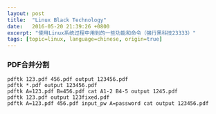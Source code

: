 ```yaml
---
layout: post
title:  "Linux Black Technology"
date:   2016-05-20 21:39:26 +0800
excerpt: "使用Linux系统过程中用到的一些功能和命令（强行黑科技23333）"
tags: [topic=linux, language=chinese, origin=true]
---
```


### PDF合并分割

    pdftk 123.pdf 456.pdf output 123456.pdf
    pdftk *.pdf output 123456.pdf
    pdftk A=123.pdf B=456.pdf cat A1-2 B4-5 output 1245.pdf
    pdftk 123.pdf output 123fixed.pdf
    pdftk A=123.pdf 456.pdf input_pw A=password cat output 123456.pdf
